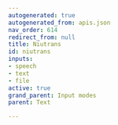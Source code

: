 ```yaml
---
autogenerated: true
autogenerated_from: apis.json
nav_order: 614
redirect_from: null
title: Niutrans
id: niutrans
inputs:
- speech
- text
- file
active: true
grand_parent: Input modes
parent: Text

---
```


